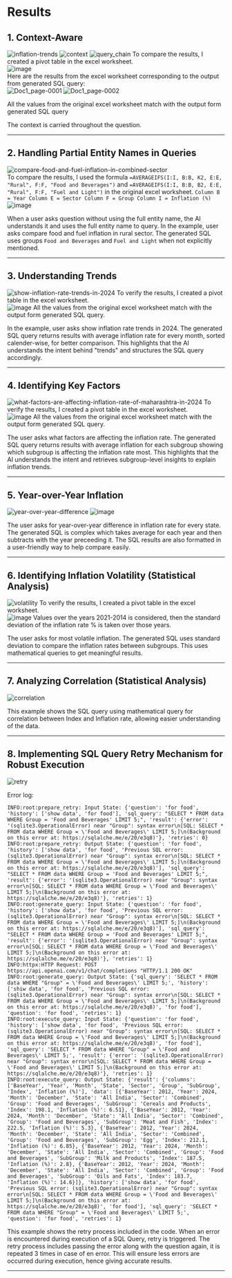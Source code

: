 # Results

## 1. Context-Aware
![inflation-trends](https://github.com/user-attachments/assets/8a4bffeb-0c84-4ab8-b5e8-0c834d2a8227)
![context](https://github.com/user-attachments/assets/bf52a27b-d47f-4d13-99b3-054d5a805023)
![query_chain](https://github.com/user-attachments/assets/551275e7-b5db-435b-a16d-7db977761d9f)
To compare the results, I created a pivot table in the excel worksheet. <br>
![image](https://github.com/user-attachments/assets/d76126be-3c11-4c4c-8eee-a84bedf6a8f5) <br>
Here are the results from the excel worksheet corresponding to the output from generated SQL query:  
![Doc1_page-0001](https://github.com/user-attachments/assets/5a512059-04b4-4be3-862e-a2b81cbdd117)
![Doc1_page-0002](https://github.com/user-attachments/assets/5e48496e-62e0-4477-b6f0-e0d6492ae0da)

All the values from the original excel worksheet match with the output form generated SQL query

The context is carried throughout the question.

---
## 2. Handling Partial Entity Names in Queries
![compare-food-and-fuel-inflation-in-combined-sector](https://github.com/user-attachments/assets/a169d218-6267-447a-8fd0-9690396db3e0) <br>
To compare the results, I used the formula `=AVERAGEIFS(I:I, B:B, K2, E:E, "Rural", F:F, "Food and Beverages")` and `=AVERAGEIFS(I:I, B:B, B2, E:E, "Rural", F:F, "Fuel and Light")` in the original excel worksheet. 
`Column B = Year
Column E = Sector
Column F = Group
Column I = Inflation (%)` <br>
![image](https://github.com/user-attachments/assets/c1efdf2a-6cdc-4dad-828d-9e74065ddb0e)

When a user asks question without using the full entity name, the AI understands it and uses the full entity name to query. In the example, user asks compare food and fuel inflation in rural sector. The generated SQL uses groups `Food and Beverages` and `Fuel and Light` when not explicitly mentioned.

---
## 3. Understanding Trends
![show-inflation-rate-trends-in-2024](https://github.com/user-attachments/assets/948ddd80-b403-45e5-ab08-19f3daa3e2d6)
To verify the results, I created a pivot table in the excel worksheet. <br>
![image](https://github.com/user-attachments/assets/7185169d-4303-46e5-936e-17cc83e6ee9b)
All the values from the original excel worksheet match with the output form generated SQL query.

In the example, user asks show inflation rate trends in 2024. The generated SQL query returns results with average inflation rate for every month, sorted calender-wise, for better comparison. This highlights that the AI understands the intent behind "trends" and structures the SQL query accordingly.

---
## 4. Identifying Key Factors
![what-factors-are-affecting-inflation-rate-of-maharashtra-in-2024](https://github.com/user-attachments/assets/b3cfeb75-347e-4a58-aeec-b5323254e840)
To verify the results, I created a pivot table in the excel worksheet. <br>
![image](https://github.com/user-attachments/assets/bdbb96ce-ce53-44db-9698-f254545d8ee5)
All the values from the original excel worksheet match with the output form generated SQL query.

The user asks what factors are affecting the inflation rate. The generated SQL query returns results with average inflation for each subgroup showing which subgroup is affecting the inflation rate most. This highlights that the AI understands the intent and retrieves subgroup-level insights to explain inflation trends.

---
## 5. Year-over-Year Inflation
![year-over-year-difference](https://github.com/user-attachments/assets/4d547650-4e32-4336-a82d-294e668ab6e3)
![image](https://github.com/user-attachments/assets/22d17ba9-8490-4a51-84bf-c729a8538dbd)

The user asks for year-over-year difference in inflation rate for every state. The generated SQL is complex which takes average for each year and then subtracts with the year preceeding it. The SQL results are also formatted in a user-friendly way to help compare easily.

---
## 6. Identifying Inflation Volatility (Statistical Analysis)
![volatility](https://github.com/user-attachments/assets/86686eae-a7ad-4e5a-9667-05046a51eafd)
To verify the results, I created a pivot table in the excel worksheet. <br>
![image](https://github.com/user-attachments/assets/c39a78df-97c1-48a2-9fb8-b6063a409a3f)
Values over the years 2021-2014 is considered, then the standard deviation of the inflation rate % is taken over those years.

The user asks for most volatile inflation. The generated SQL uses standard deviation to compare the inflation rates between subgroups. This uses mathematical queries to get meaningful results.

---
## 7. Analyzing Correlation (Statistical Analysis)
![correlation](https://github.com/user-attachments/assets/a9202c3c-c699-4c2d-8568-d4ff84ca9296)

This example shows the SQL query using mathematical query for correlation between Index and Inflation rate, allowing easier understanding of the data.

---
## 8. Implementing SQL Query Retry Mechanism for Robust Execution
![retry](https://github.com/user-attachments/assets/b0a96e4d-838f-485b-bef6-0c234ec1c3d2)

Error log:
```
INFO:root:prepare_retry: Input State: {'question': 'for food', 'history': ['show data', 'for food'], 'sql_query': "SELECT * FROM data WHERE Group = 'Food and Beverages' LIMIT 5;", 'result': {'error': '(sqlite3.OperationalError) near "Group": syntax error\n[SQL: SELECT * FROM data WHERE Group = \'Food and Beverages\' LIMIT 5;]\n(Background on this error at: https://sqlalche.me/e/20/e3q8)'}, 'retries': 0}
INFO:root:prepare_retry: Output State: {'question': 'for food', 'history': ['show data', 'for food', 'Previous SQL error: (sqlite3.OperationalError) near "Group": syntax error\n[SQL: SELECT * FROM data WHERE Group = \'Food and Beverages\' LIMIT 5;]\n(Background on this error at: https://sqlalche.me/e/20/e3q8)'], 'sql_query': "SELECT * FROM data WHERE Group = 'Food and Beverages' LIMIT 5;", 'result': {'error': '(sqlite3.OperationalError) near "Group": syntax error\n[SQL: SELECT * FROM data WHERE Group = \'Food and Beverages\' LIMIT 5;]\n(Background on this error at: https://sqlalche.me/e/20/e3q8)'}, 'retries': 1}
INFO:root:generate_query: Input State: {'question': 'for food', 'history': ['show data', 'for food', 'Previous SQL error: (sqlite3.OperationalError) near "Group": syntax error\n[SQL: SELECT * FROM data WHERE Group = \'Food and Beverages\' LIMIT 5;]\n(Background on this error at: https://sqlalche.me/e/20/e3q8)'], 'sql_query': "SELECT * FROM data WHERE Group = 'Food and Beverages' LIMIT 5;", 'result': {'error': '(sqlite3.OperationalError) near "Group": syntax error\n[SQL: SELECT * FROM data WHERE Group = \'Food and Beverages\' LIMIT 5;]\n(Background on this error at: https://sqlalche.me/e/20/e3q8)'}, 'retries': 1}
INFO:httpx:HTTP Request: POST https://api.openai.com/v1/chat/completions "HTTP/1.1 200 OK"
INFO:root:generate_query: Output State: {'sql_query': 'SELECT * FROM data WHERE "Group" = \'Food and Beverages\' LIMIT 5;', 'history': ['shiw data', 'for food', 'Previous SQL error: (sqlite3.OperationalError) near "Group": syntax error\n[SQL: SELECT * FROM data WHERE Group = \'Food and Beverages\' LIMIT 5;]\n(Background on this error at: https://sqlalche.me/e/20/e3q8)', 'for food'], 'question': 'for food', 'retries': 1}
INFO:root:execute_query: Input State: {'question': 'for food', 'history': ['show data', 'for food', 'Previous SQL error: (sqlite3.OperationalError) near "Group": syntax error\n[SQL: SELECT * FROM data WHERE Group = \'Food and Beverages\' LIMIT 5;]\n(Background on this error at: https://sqlalche.me/e/20/e3q8)', 'for food'], 'sql_query': 'SELECT * FROM data WHERE "Group" = \'Food and Beverages\' LIMIT 5;', 'result': {'error': '(sqlite3.OperationalError) near "Group": syntax error\n[SQL: SELECT * FROM data WHERE Group = \'Food and Beverages\' LIMIT 5;]\n(Background on this error at: https://sqlalche.me/e/20/e3q8)'}, 'retries': 1}
INFO:root:execute_query: Output State: {'result': {'columns': ['BaseYear', 'Year', 'Month', 'State', 'Sector', 'Group', 'SubGroup', 'Index', 'Inflation (%)'], 'data': [{'BaseYear': 2012, 'Year': 2024, 'Month': 'December', 'State': 'All India', 'Sector': 'Combined', 'Group': 'Food and Beverages', 'SubGroup': 'Cereals and Products', 'Index': 198.1, 'Inflation (%)': 6.51}, {'BaseYear': 2012, 'Year': 2024, 'Month': 'December', 'State': 'All India', 'Sector': 'Combined', 'Group': 'Food and Beverages', 'SubGroup': 'Meat and Fish', 'Index': 222.5, 'Inflation (%)': 5.3}, {'BaseYear': 2012, 'Year': 2024, 'Month': 'December', 'State': 'All India', 'Sector': 'Combined', 'Group': 'Food and Beverages', 'SubGroup': 'Egg', 'Index': 212.1, 'Inflation (%)': 6.85}, {'BaseYear': 2012, 'Year': 2024, 'Month': 'December', 'State': 'All India', 'Sector': 'Combined', 'Group': 'Food and Beverages', 'SubGroup': 'Milk and Products', 'Index': 187.5, 'Inflation (%)': 2.8}, {'BaseYear': 2012, 'Year': 2024, 'Month': 'December', 'State': 'All India', 'Sector': 'Combined', 'Group': 'Food and Beverages', 'SubGroup': 'Oils and Fats', 'Index': 183.7, 'Inflation (%)': 14.6}]}, 'history': ['show data', 'for food', 'Previous SQL error: (sqlite3.OperationalError) near "Group": syntax error\n[SQL: SELECT * FROM data WHERE Group = \'Food and Beverages\' LIMIT 5;]\n(Background on this error at: https://sqlalche.me/e/20/e3q8)', 'for food'], 'sql_query': 'SELECT * FROM data WHERE "Group" = \'Food and Beverages\' LIMIT 5;', 'question': 'for food', 'retries': 1}
```
This example shows the retry process included in the code. When an error is encountered during execution of a SQL Query, retry is triggered. The retry process includes passing the error along with the question again, it is repeated 3 times in case of en error. This will ensure less errors are occurred during execution, hence giving accurate results.

---


